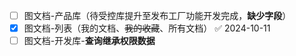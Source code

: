 - [ ] 图文档-产品库（待受控库提升至发布工厂功能开发完成，**缺少字段**）
- [x] 图文档-列表（我的文档、~~我的收藏~~、所有文档） ✅ 2024-10-11
- [ ] 图文档-开发库-**查询继承权限数据**